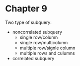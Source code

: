# Chapter 9

Two type of subquery:

 - noncorrelated subquery
   - single row/column
   - single row/multicolumn
   - multiple row/signle column
   - multiple rows and culumns
 - correlated subquery
